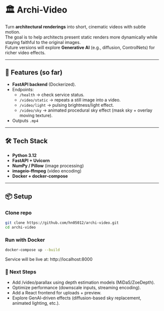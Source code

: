 # 🏛️ Archi-Video

Turn **architectural renderings** into short, cinematic videos with subtle motion.  
The goal is to help architects present static renders more dynamically while staying faithful to the original images.  
Future versions will explore **Generative AI** (e.g., diffusion, ControlNets) for richer video effects.

---

## 🚀 Features (so far)

- **FastAPI backend** (Dockerized).
- Endpoints:
  - `/health` → check service status.
  - `/video/static` → repeats a still image into a video.
  - `/video/light` → pulsing brightness/light effect.
  - `/video/sky` → animated procedural sky effect (mask sky + overlay moving texture).
- Outputs `.mp4` 

---

## 🛠️ Tech Stack

- **Python 3.12**  
- **FastAPI + Uvicorn**  
- **NumPy / Pillow** (image processing)  
- **imageio-ffmpeg** (video encoding)  
- **Docker + docker-compose**  

---

## 📦 Setup

### Clone repo
```bash
git clone https://github.com/hn05012/archi-video.git
cd archi-video
```

### Run with Docker
```bash
docker-compose up --build
```
Service will be live at: http://localhost:8000


### 📍 Next Steps
- Add /video/parallax using depth estimation models (MiDaS/ZoeDepth).
- Optimize performance (downscale inputs, streaming encoding).
- Add a React frontend for uploads + preview.
- Explore GenAI-driven effects (diffusion-based sky replacement, animated lighting, etc.).

